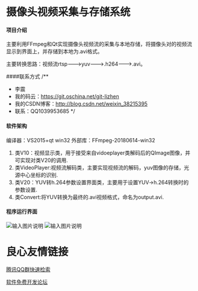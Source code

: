 # 摄像头视频采集与存储系统

#### 项目介绍
主要利用FFmpeg和Qt实现摄像头视频流的采集与本地存储，将摄像头对的视频流显示到界面上，并存储到本地为.avi格式。

主要转换思路：视频流rtsp--->yuv--->.h264--->.avi。

####联系方式
/**
 * 李震
 * 我的码云：https://git.oschina.net/git-lizhen
 * 我的CSDN博客：http://blog.csdn.net/weixin_38215395
 * 联系：QQ1039953685
 */

#### 软件架构

编译器：VS2015+qt win32
外部库：FFmpeg-20180614-win32

1. 类V10：视频显示类，用于接受来自vidoeplayer类解码后的QImage图像，并可实现对类V20的调用.
2. 类VideoPlayer:视频流解码类，主要实现视频流的解码，yuv图像的存储，光源中心坐标的识别.
3. 类V20：YUV转h.264参数设置界面类，主要用于设置YUV->h.264转换时的参数设置.
4. 类Convert:将YUV转换为最终的.avi视频格式，命名为output.avi.


#### 程序运行界面
![输入图片说明](https://images.gitee.com/uploads/images/2018/0710/091826_d444e949_1477507.png "1.png")
![输入图片说明](https://images.gitee.com/uploads/images/2018/0710/091836_5856b035_1477507.png "2.png")



 # 良心友情链接

[腾讯QQ群快速检索](http://u.720life.cn/s/8cf73f7c)

[软件免费开发论坛](http://u.720life.cn/s/bbb01dc0)